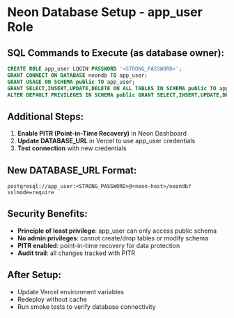 # Neon Database Setup - app_user Role

## SQL Commands to Execute (as database owner):

```sql
CREATE ROLE app_user LOGIN PASSWORD '<STRONG_PASSWORD>';
GRANT CONNECT ON DATABASE neondb TO app_user;
GRANT USAGE ON SCHEMA public TO app_user;
GRANT SELECT,INSERT,UPDATE,DELETE ON ALL TABLES IN SCHEMA public TO app_user;
ALTER DEFAULT PRIVILEGES IN SCHEMA public GRANT SELECT,INSERT,UPDATE,DELETE ON TABLES TO app_user;
```

## Additional Steps:

1. **Enable PITR (Point-in-Time Recovery)** in Neon Dashboard
2. **Update DATABASE_URL** in Vercel to use app_user credentials
3. **Test connection** with new credentials

## New DATABASE_URL Format:

```
postgresql://app_user:<STRONG_PASSWORD>@<neon-host>/neondb?sslmode=require
```

## Security Benefits:

- **Principle of least privilege**: app_user can only access public schema
- **No admin privileges**: cannot create/drop tables or modify schema
- **PITR enabled**: point-in-time recovery for data protection
- **Audit trail**: all changes tracked with PITR

## After Setup:

- Update Vercel environment variables
- Redeploy without cache
- Run smoke tests to verify database connectivity
